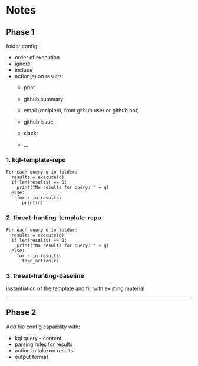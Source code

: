 # Notes

## Phase 1

folder config:

- order of execution
- ignore
- include
- action(s) on results:
  - print
  - github summary
  - email (recipient, from github user or github bot)

  - github issue
  - slack:
  - ...

### 1. kql-template-repo

```pseudocode
For each query q in folder:
  results = execute(q)
  if len(results) == 0:
    print("No results for query: " + q)
  else:
    for r in results:
      print(r)
```

### 2. threat-hunting-template-repo

```pseudocode
For each query q in folder:
  results = execute(q)
  if len(results) == 0:
    print("No results for query: " + q)
  else:
    for r in results:
      take_action(r)
```

### 3. threat-hunting-baseline

instantiation of the template and fill with existing material

---

## Phase 2

Add file config capability with:

- kql query - content
- parsing rules for results
- action to take on results
- output format
